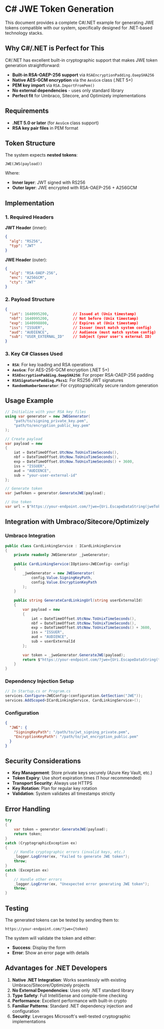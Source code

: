 # C# JWE Token Generation

This document provides a complete C#/.NET example for generating JWE tokens compatible with our system, specifically designed for .NET-based technology stacks.

## Why C#/.NET is Perfect for This

C#/.NET has excellent built-in cryptographic support that makes JWE token generation straightforward:

- **Built-in RSA-OAEP-256 support** via `RSAEncryptionPadding.OaepSHA256`
- **Native AES-GCM encryption** via the `AesGcm` class (.NET 5+)
- **PEM key import** via `RSA.ImportFromPem()` 
- **No external dependencies** - uses only standard library
- **Perfect fit** for Umbraco, Sitecore, and Optimizely implementations

## Requirements

- **.NET 5.0 or later** (for `AesGcm` class support)
- **RSA key pair files** in PEM format

## Token Structure

The system expects **nested tokens**:
```
JWE(JWS(payload))
```

Where:
- **Inner layer**: JWT signed with RS256
- **Outer layer**: JWE encrypted with RSA-OAEP-256 + A256GCM

## Implementation

### 1. Required Headers

**JWT Header** (inner):
```json
{
  "alg": "RS256",
  "typ": "JWT"
}
```

**JWE Header** (outer):
```json
{
  "alg": "RSA-OAEP-256",
  "enc": "A256GCM",
  "cty": "JWT"
}
```

### 2. Payload Structure

```json
{
  "iat": 1640995200,           // Issued at (Unix timestamp)
  "nbf": 1640995200,           // Not before (Unix timestamp)  
  "exp": 1640998800,           // Expires at (Unix timestamp)
  "iss": "ISSUER",             // Issuer (must match system config)
  "aud": "AUDIENCE",           // Audience (must match system config)
  "sub": "USER_EXTERNAL_ID"    // Subject (your user's external ID)
}
```

### 3. Key C# Classes Used

- **`RSA`**: For key loading and RSA operations
- **`AesGcm`**: For AES-256-GCM encryption (.NET 5+)
- **`RSAEncryptionPadding.OaepSHA256`**: For proper RSA-OAEP-256 padding
- **`RSASignaturePadding.Pkcs1`**: For RS256 JWT signatures
- **`RandomNumberGenerator`**: For cryptographically secure random generation

## Usage Example

```csharp
// Initialize with your RSA key files
using var generator = new JWEGenerator(
    "path/to/signing_private_key.pem",
    "path/to/encryption_public_key.pem"
);

// Create payload
var payload = new
{
    iat = DateTimeOffset.UtcNow.ToUnixTimeSeconds(),
    nbf = DateTimeOffset.UtcNow.ToUnixTimeSeconds(),
    exp = DateTimeOffset.UtcNow.ToUnixTimeSeconds() + 3600,
    iss = "ISSUER",
    aud = "AUDIENCE",
    sub = "your-user-external-id"
};

// Generate token
var jweToken = generator.GenerateJWE(payload);

// Use token
var url = $"https://your-endpoint.com/?jwe={Uri.EscapeDataString(jweToken)}";
```

## Integration with Umbraco/Sitecore/Optimizely

### Umbraco Integration
```csharp
public class CardLinkingService : ICardLinkingService
{
    private readonly JWEGenerator _jweGenerator;
    
    public CardLinkingService(IOptions<JWEConfig> config)
    {
        _jweGenerator = new JWEGenerator(
            config.Value.SigningKeyPath,
            config.Value.EncryptionKeyPath
        );
    }
    
    public string GenerateCardLinkingUrl(string userExternalId)
    {
        var payload = new
        {
            iat = DateTimeOffset.UtcNow.ToUnixTimeSeconds(),
            nbf = DateTimeOffset.UtcNow.ToUnixTimeSeconds(),
            exp = DateTimeOffset.UtcNow.ToUnixTimeSeconds() + 3600,
            iss = "ISSUER",
            aud = "AUDIENCE",
            sub = userExternalId
        };
        
        var token = _jweGenerator.GenerateJWE(payload);
        return $"https://your-endpoint.com/?jwe={Uri.EscapeDataString(token)}";
    }
}
```

### Dependency Injection Setup
```csharp
// In Startup.cs or Program.cs
services.Configure<JWEConfig>(configuration.GetSection("JWE"));
services.AddScoped<ICardLinkingService, CardLinkingService>();
```

### Configuration
```json
{
  "JWE": {
    "SigningKeyPath": "/path/to/jwt_signing_private.pem",
    "EncryptionKeyPath": "/path/to/jwt_encryption_public.pem"
  }
}
```

## Security Considerations

- **Key Management**: Store private keys securely (Azure Key Vault, etc.)
- **Token Expiry**: Use short expiration times (1 hour recommended)
- **Transport Security**: Always use HTTPS
- **Key Rotation**: Plan for regular key rotation
- **Validation**: System validates all timestamps strictly

## Error Handling

```csharp
try
{
    var token = generator.GenerateJWE(payload);
    return token;
}
catch (CryptographicException ex)
{
    // Handle cryptographic errors (invalid keys, etc.)
    _logger.LogError(ex, "Failed to generate JWE token");
    throw;
}
catch (Exception ex)
{
    // Handle other errors
    _logger.LogError(ex, "Unexpected error generating JWE token");
    throw;
}
```

## Testing

The generated tokens can be tested by sending them to:
```
https://your-endpoint.com/?jwe={token}
```

The system will validate the token and either:
- **Success**: Display the form
- **Error**: Show an error page with details

## Advantages for .NET Developers

1. **Native .NET Integration**: Works seamlessly with existing Umbraco/Sitecore/Optimizely projects
2. **No External Dependencies**: Uses only .NET standard library
3. **Type Safety**: Full IntelliSense and compile-time checking
4. **Performance**: Excellent performance with built-in crypto
5. **Familiar Patterns**: Standard .NET dependency injection and configuration
6. **Security**: Leverages Microsoft's well-tested cryptographic implementations